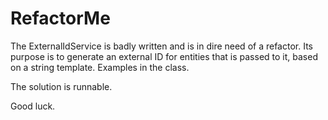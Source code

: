 # RefactorMe

The ExternalIdService is badly written and is in dire need of a refactor.
Its purpose is to generate an external ID for entities that is passed to it, based on a string template. Examples in the class.

The solution is runnable.

Good luck.
